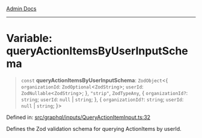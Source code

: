 [Admin Docs](/)

***

# Variable: queryActionItemsByUserInputSchema

> `const` **queryActionItemsByUserInputSchema**: `ZodObject`\<\{ `organizationId`: `ZodOptional`\<`ZodString`\>; `userId`: `ZodNullable`\<`ZodString`\>; \}, `"strip"`, `ZodTypeAny`, \{ `organizationId?`: `string`; `userId`: `null` \| `string`; \}, \{ `organizationId?`: `string`; `userId`: `null` \| `string`; \}\>

Defined in: [src/graphql/inputs/QueryActionItemInput.ts:32](https://github.com/Sourya07/talawa-api/blob/583d62db9438de398bb9012a4a2617e2cb268b08/src/graphql/inputs/QueryActionItemInput.ts#L32)

Defines the Zod validation schema for querying ActionItems by userId.
